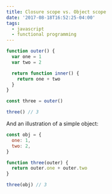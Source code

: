 ```yaml
---
title: Closure scope vs. Object scope
date: '2017-08-18T16:52:25-04:00'
tags:
  - javascript
  - functional programming
---
```


```js
function outer() {
  var one = 1
  var two = 2

  return function inner() {
    return one + two
  }
}

const three = outer()

three() // 3
```

And an illustration of a simple object:

```js
const obj = {
  one: 1,
  two: 2,
}

function three(outer) {
  return outer.one + outer.two
}

three(obj) // 3
```
